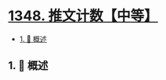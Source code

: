 # [1348. 推文计数【中等】](https://github.com/Tdahuyou/TNotes.leetcode/tree/main/notes/1348.%20%E6%8E%A8%E6%96%87%E8%AE%A1%E6%95%B0%E3%80%90%E4%B8%AD%E7%AD%89%E3%80%91)

<!-- region:toc -->

- [1. 📝 概述](#1--概述)

<!-- endregion:toc -->

## 1. 📝 概述
